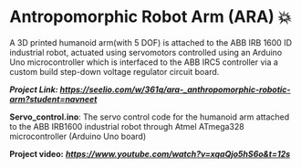 # Antropomorphic Robot Arm (ARA) :collision:

A 3D printed humanoid arm(with 5 DOF) is attached to the ABB IRB 1600 ID industrial robot, actuated using servomotors controlled using an Arduino Uno microcontroller which is interfaced to the ABB IRC5 controller via a custom build step-down voltage regulator circuit board.

*****Project Link: https://seelio.com/w/361q/ara-_anthropomorphic-robotic-arm?student=navneet***** 

**Servo_control.ino**: The servo control code for the humanoid arm attached to the ABB IRB1600 industrial robot through Atmel ATmega328 microcontroller (Arduino Uno board) 

**Project video:** *****https://www.youtube.com/watch?v=xqaQjo5hS6o&t=12s*****
